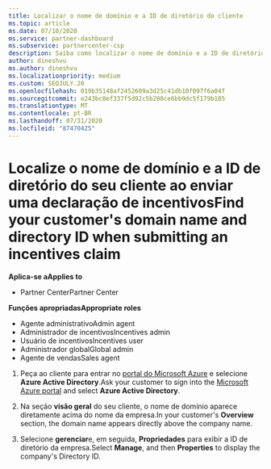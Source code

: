 ```yaml
---
title: Localizar o nome de domínio e a ID de diretório do cliente
ms.topic: article
ms.date: 07/10/2020
ms.service: partner-dashboard
ms.subservice: partnercenter-csp
description: Saiba como localizar o nome de domínio e a ID de diretório do seu cliente ao enviar uma declaração.
author: dineshvu
ms.author: dineshvu
ms.localizationpriority: medium
ms.custom: SEOJULY.20
ms.openlocfilehash: 019b35148af2452609a3d25c41db10f097f6a04f
ms.sourcegitcommit: e243bc0ef337f5d92c5b208ce6bb9dc5f179b185
ms.translationtype: MT
ms.contentlocale: pt-BR
ms.lasthandoff: 07/31/2020
ms.locfileid: "87470425"
---
```

# <a name="find-your-customers-domain-name-and-directory-id-when-submitting-an-incentives-claim"></a><span data-ttu-id="f589f-103">Localize o nome de domínio e a ID de diretório do seu cliente ao enviar uma declaração de incentivos</span><span class="sxs-lookup"><span data-stu-id="f589f-103">Find your customer's domain name and directory ID when submitting an incentives claim</span></span>

<span data-ttu-id="f589f-104">**Aplica-se a**</span><span class="sxs-lookup"><span data-stu-id="f589f-104">**Applies to**</span></span>

- <span data-ttu-id="f589f-105">Partner Center</span><span class="sxs-lookup"><span data-stu-id="f589f-105">Partner Center</span></span>

<span data-ttu-id="f589f-106">**Funções apropriadas**</span><span class="sxs-lookup"><span data-stu-id="f589f-106">**Appropriate roles**</span></span>

- <span data-ttu-id="f589f-107">Agente administrativo</span><span class="sxs-lookup"><span data-stu-id="f589f-107">Admin agent</span></span>
- <span data-ttu-id="f589f-108">Administrador de incentivos</span><span class="sxs-lookup"><span data-stu-id="f589f-108">Incentives admin</span></span>
- <span data-ttu-id="f589f-109">Usuário de incentivos</span><span class="sxs-lookup"><span data-stu-id="f589f-109">Incentives user</span></span>
- <span data-ttu-id="f589f-110">Administrador global</span><span class="sxs-lookup"><span data-stu-id="f589f-110">Global admin</span></span>
- <span data-ttu-id="f589f-111">Agente de vendas</span><span class="sxs-lookup"><span data-stu-id="f589f-111">Sales agent</span></span>

1. <span data-ttu-id="f589f-112">Peça ao cliente para entrar no [portal do Microsoft Azure](https://portal.azure.com/#home) e selecione **Azure Active Directory**.</span><span class="sxs-lookup"><span data-stu-id="f589f-112">Ask your customer to sign into the [Microsoft Azure portal](https://portal.azure.com/#home) and select **Azure Active Directory**.</span></span>

2. <span data-ttu-id="f589f-113">Na seção **visão geral** do seu cliente, o nome de domínio aparece diretamente acima do nome da empresa.</span><span class="sxs-lookup"><span data-stu-id="f589f-113">In your customer's **Overview** section, the domain name appears directly above the company name.</span></span>  

3. <span data-ttu-id="f589f-114">Selecione **gerenciar**e, em seguida, **Propriedades** para exibir a ID de diretório da empresa.</span><span class="sxs-lookup"><span data-stu-id="f589f-114">Select **Manage**, and then **Properties** to display the company's Directory ID.</span></span>
